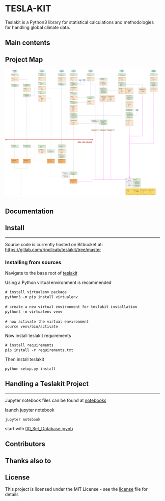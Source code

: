 # TESLA-KIT 

Teslakit is a Python3 library for statistical calculations and methodologies for handling global climate data.

## Main contents


## Project Map

![picture](docs/img/map.svg)


## Documentation


## Install 
- - -

Source code is currently hosted on Bitbucket at: https://gitlab.com/ripollcab/teslakit/tree/master 

### Installing from sources

Navigate to the base root of [teslakit](./)

Using a Python virtual environment is recommended

```
# install virtualenv package 
python3 -m pip install virtualenv

# create a new virtual environment for teslakit installation
python3 -m virtualenv venv

# now activate the virtual environment
source venv/bin/activate
```

Now install teslakit requirements

```
# install requirements 
pip install -r requirements.txt
```

Then install teslakit

```
python setup.py install
```


## Handling a Teslakit Project 
- - -

Jupyter notebook files can be found at [notebooks](notebooks/)

launch jupyter notebook

```
jupyter notebook
```

start with [00_Set_Database.ipynb](notebooks/nb_test/00_Set_Database.ipynb)


## Contributors


## Thanks also to


## License

This project is licensed under the MIT License - see the [license](LICENSE.txt) file for details




